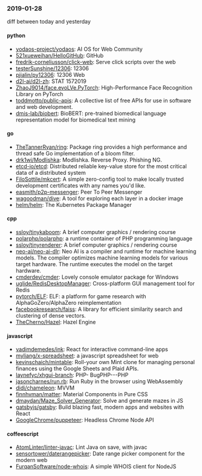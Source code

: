 ### 2019-01-28
diff between today and yesterday

#### python
* [yodaos-project/yodaos](https://github.com/yodaos-project/yodaos): AI OS for Web Community
* [521xueweihan/HelloGitHub](https://github.com/521xueweihan/HelloGitHub):  GitHub 
* [fredrik-corneliusson/click-web](https://github.com/fredrik-corneliusson/click-web): Serve click scripts over the web
* [testerSunshine/12306](https://github.com/testerSunshine/12306): 12306
* [pjialin/py12306](https://github.com/pjialin/py12306):  12306  Web 
* [d2l-ai/d2l-zh](https://github.com/d2l-ai/d2l-zh): STAT 1572019
* [ZhaoJ9014/face.evoLVe.PyTorch](https://github.com/ZhaoJ9014/face.evoLVe.PyTorch): High-Performance Face Recognition Library on PyTorch
* [toddmotto/public-apis](https://github.com/toddmotto/public-apis): A collective list of free APIs for use in software and web development.
* [dmis-lab/biobert](https://github.com/dmis-lab/biobert): BioBERT: pre-trained biomedical language representation model for biomedical text mining

#### go
* [TheTannerRyan/ring](https://github.com/TheTannerRyan/ring): Package ring provides a high performance and thread safe Go implementation of a bloom filter.
* [drk1wi/Modlishka](https://github.com/drk1wi/Modlishka): Modlishka. Reverse Proxy. Phishing NG.
* [etcd-io/etcd](https://github.com/etcd-io/etcd): Distributed reliable key-value store for the most critical data of a distributed system
* [FiloSottile/mkcert](https://github.com/FiloSottile/mkcert): A simple zero-config tool to make locally trusted development certificates with any names you'd like.
* [easmith/p2p-messenger](https://github.com/easmith/p2p-messenger): Peer To Peer Messenger
* [wagoodman/dive](https://github.com/wagoodman/dive): A tool for exploring each layer in a docker image
* [helm/helm](https://github.com/helm/helm): The Kubernetes Package Manager

#### cpp
* [ssloy/tinykaboom](https://github.com/ssloy/tinykaboom): A brief computer graphics / rendering course
* [polarphp/polarphp](https://github.com/polarphp/polarphp): a runtime container of PHP programming language
* [ssloy/tinyrenderer](https://github.com/ssloy/tinyrenderer): A brief computer graphics / rendering course
* [neo-ai/neo-ai-dlr](https://github.com/neo-ai/neo-ai-dlr): Neo AI is a compiler and runtime for machine learning models. The compiler optimizes machine learning models for various target hardware. The runtime executes the model on the target hardware.
* [cmderdev/cmder](https://github.com/cmderdev/cmder): Lovely console emulator package for Windows
* [uglide/RedisDesktopManager](https://github.com/uglide/RedisDesktopManager):  Cross-platform GUI management tool for Redis
* [pytorch/ELF](https://github.com/pytorch/ELF): ELF: a platform for game research with AlphaGoZero/AlphaZero reimplementation
* [facebookresearch/faiss](https://github.com/facebookresearch/faiss): A library for efficient similarity search and clustering of dense vectors.
* [TheCherno/Hazel](https://github.com/TheCherno/Hazel): Hazel Engine

#### javascript
* [vadimdemedes/ink](https://github.com/vadimdemedes/ink):  React for interactive command-line apps
* [myliang/x-spreadsheet](https://github.com/myliang/x-spreadsheet): a javascript spreadsheet for web
* [kevinschaich/mintable](https://github.com/kevinschaich/mintable): Roll-your own Mint clone for managing personal finances using the Google Sheets and Plaid APIs.
* [laynefyc/xhgui-branch](https://github.com/laynefyc/xhgui-branch): PHP- BugPHP---PHP
* [jasoncharnes/run.rb](https://github.com/jasoncharnes/run.rb): Run Ruby in the browser using WebAssembly
* [didi/chameleon](https://github.com/didi/chameleon): MVVM
* [finnhvman/matter](https://github.com/finnhvman/matter): Material Components in Pure CSS
* [dmaydan/Maze_Solver_Generator](https://github.com/dmaydan/Maze_Solver_Generator): Solve and generate mazes in JS
* [gatsbyjs/gatsby](https://github.com/gatsbyjs/gatsby): Build blazing fast, modern apps and websites with React
* [GoogleChrome/puppeteer](https://github.com/GoogleChrome/puppeteer): Headless Chrome Node API

#### coffeescript
* [AtomLinter/linter-javac](https://github.com/AtomLinter/linter-javac): Lint Java on save, with javac
* [sensortower/daterangepicker](https://github.com/sensortower/daterangepicker): Date range picker component for the modern web
* [FurqanSoftware/node-whois](https://github.com/FurqanSoftware/node-whois): A simple WHOIS client for NodeJS
